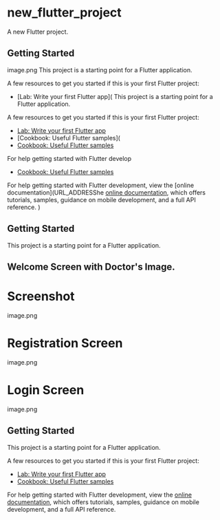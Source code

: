 # new_flutter_project

A new Flutter project.
## Getting Started
image.png
This project is a starting point for a Flutter application.

A few resources to get you started if this is your first Flutter project:

- [Lab: Write your first Flutter app](
This project is a starting point for a Flutter application.

A few resources to get you started if this is your first Flutter project:

- [Lab: Write your first Flutter app](URL_ADDRESS.flutter.dev/get-started/codelab)
- [Cookbook: Useful Flutter samples](
- [Cookbook: Useful Flutter samples](URL_ADDRESS.flutter.dev/cookbook)

For help getting started with Flutter develop
- [Cookbook: Useful Flutter samples](URL_ADDRESS.flutter.dev/cookbook)

For help getting started with Flutter development, view the
[online documentation](URL_ADDRESShe
[online documentation](https://docs.flutter.dev/), which offers tutorials,
samples, guidance on mobile development, and a full API reference.
)

## Getting Started

This project is a starting point for a Flutter application.
## Welcome Screen with Doctor's Image.
# Screenshot
image.png
# Registration Screen
image.png
# Login Screen
image.png





## Getting Started

This project is a starting point for a Flutter application.

A few resources to get you started if this is your first Flutter project:

- [Lab: Write your first Flutter app](https://docs.flutter.dev/get-started/codelab)
- [Cookbook: Useful Flutter samples](https://docs.flutter.dev/cookbook)

For help getting started with Flutter development, view the
[online documentation](https://docs.flutter.dev/), which offers tutorials,
samples, guidance on mobile development, and a full API reference.
